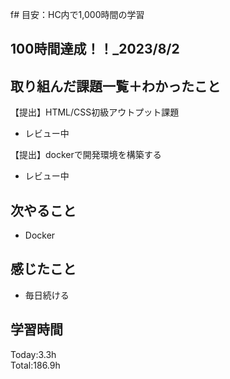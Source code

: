 f# 目安：HC内で1,000時間の学習
## 100時間達成！！_2023/8/2
## 取り組んだ課題一覧＋わかったこと
【提出】HTML/CSS初級アウトプット課題
- レビュー中

【提出】dockerで開発環境を構築する
- レビュー中

## 次やること
- Docker
## 感じたこと
- 毎日続ける
## 学習時間
Today:3.3h<br>
Total:186.9h
